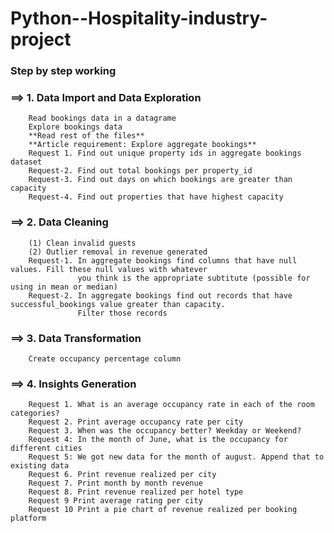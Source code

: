 # Python--Hospitality-industry-project
### Step by step working 
### ==> 1. Data Import and Data Exploration
        Read bookings data in a datagrame
        Explore bookings data
        **Read rest of the files**
        **Article requirement: Explore aggregate bookings**
        Request 1. Find out unique property ids in aggregate bookings dataset
        Request-2. Find out total bookings per property_id
        Request-3. Find out days on which bookings are greater than capacity
        Request-4. Find out properties that have highest capacity
### ==> 2. Data Cleaning
        (1) Clean invalid guests
        (2) Outlier removal in revenue generated
        Request-1. In aggregate bookings find columns that have null values. Fill these null values with whatever 
                   you think is the appropriate subtitute (possible for using in mean or median)
        Request-2. In aggregate bookings find out records that have successful_bookings value greater than capacity.
                   Filter those records
### ==> 3. Data Transformation
        Create occupancy percentage column
### ==> 4. Insights Generation
        Request 1. What is an average occupancy rate in each of the room categories?
        Request 2. Print average occupancy rate per city
        Request 3. When was the occupancy better? Weekday or Weekend?
        Request 4: In the month of June, what is the occupancy for different cities
        Request 5: We got new data for the month of august. Append that to existing data
        Request 6. Print revenue realized per city
        Request 7. Print month by month revenue
        Request 8. Print revenue realized per hotel type
        Request 9 Print average rating per city
        Request 10 Print a pie chart of revenue realized per booking platform
